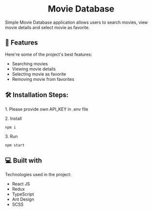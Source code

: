 <h1 align="center" id="title">Movie Database</h1>

<p id="description">Simple Movie Database application allows users to search movies, view movie details and select movie as favorite.</p>

<h2>🧐 Features</h2>

Here're some of the project's best features:

- Searching movies
- Viewing movie details
- Selecting movie as favorite
- Removing movie from favorites

<h2>🛠️ Installation Steps:</h2>

<p>1. Please provide own API_KEY in .env file</p>

<p>2. Install</p>

```
npm i
```

<p>3. Run</p>

```
npm start
```

<h2>💻 Built with</h2>

Technologies used in the project:

- React JS
- Redux
- TypeScript
- Ant Design
- SCSS
